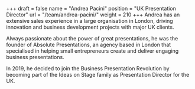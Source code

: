 +++
draft		= false
name		= "Andrea Pacini"
position 	= "UK Presentation Director"
url			= "/team/andrea-pacini/"
weight		= 210
+++
Andrea has an extensive sales experience in a large organisation in London, driving innovation and business development projects with major UK clients.

Always passionate about the power of great presentations, he was the founder of Absolute Presentations, an agency based in London that specialised in helping small entrepreneurs create and deliver engaging business presentations. 

In 2019, he decided to join the Business Presentation Revolution by becoming part of the Ideas on Stage family as Presentation Director for the UK.